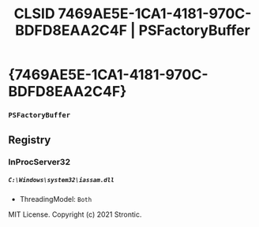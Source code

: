 ﻿---
title: "CLSID 7469AE5E-1CA1-4181-970C-BDFD8EAA2C4F | PSFactoryBuffer"
excerpt: What is COM-Object CLSID 7469AE5E-1CA1-4181-970C-BDFD8EAA2C4F?
---

# {7469AE5E-1CA1-4181-970C-BDFD8EAA2C4F}

### `PSFactoryBuffer`

## Registry


### InProcServer32

##### `C:\Windows\system32\iassam.dll`
* ThreadingModel: `Both`

MIT License. Copyright (c) 2021 Strontic.


